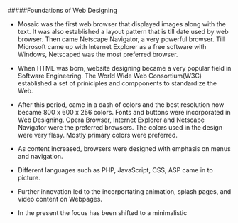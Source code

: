 #####Foundations of Web Designing

+ Mosaic was the first web browser that displayed images along with the text. It was also established a layout pattern that is till date used by web browser. Then came Netscape Navigator, a very powerful browser. Till Microsoft came up with Internet Explorer as a free software with Windows, Netscaped was the most preferred browser. 

+ When HTML was born, website designing became a very popular field in Software Engineering. The World Wide Web Consortium(W3C) established a set of priniciples and compponents to standardize the Web. 

+ After this period, came in a dash of colors and the best resolution now became 800 x 600 x 256 colors. Fonts and buttons were incorporated in Web Designing. Opera Browser, Internet Explorer and Netscape Navigator were the preferred browsers. The colors used in the design were very flasy. Mostly primary colors were preferred. 

+ As content increased, browsers were designed with emphasis on menus and navigation. 

+ Different languages such as PHP, JavaScript, CSS, ASP came in to picture. 

+ Further innovation led to the incorportating animation, splash pages, and video content on Webpages. 

+ In the present the focus has been shifted to a minimalistic
